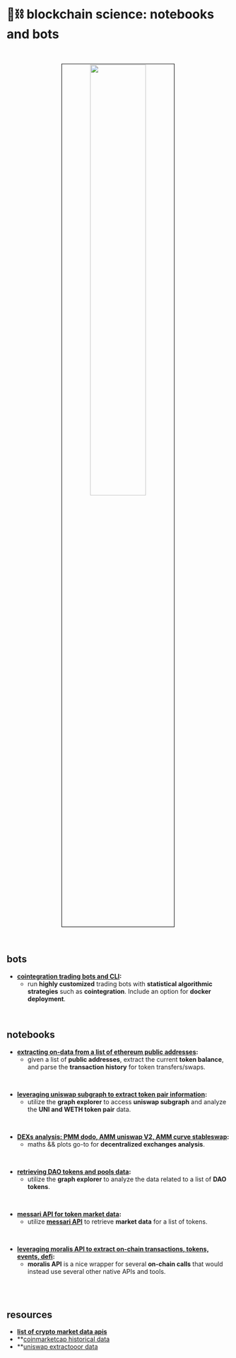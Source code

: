 # 🧱⛓ blockchain science: notebooks and bots


<br>

<p align="center">
<img src="https://user-images.githubusercontent.com/1130416/210285240-704036f1-0a9a-41d7-bca8-a98de0be63a1.png" width="50%" align="center" style="padding:1px;border:1px solid black;"/>
 </p>


<br>

## bots


* **[cointegration trading bots and CLI](cointegration-bots):**
  * run **highly customized** trading bots with **statistical algorithmic strategies** such as **cointegration**. Include an option for **docker deployment**.




<br>

## notebooks

* **[extracting on-data from a list of ethereum public addresses](on-chain-data-by-address):**
    * given a list of **public addresses**, extract the current **token balance**, and parse the **transaction history** for token transfers/swaps.

<br>

* **[leveraging uniswap subgraph to extract token pair information](uniswap-data):**
    * utilize the **graph explorer** to access **uniswap subgraph** and analyze the **UNI and WETH token pair** data. 

<br>

* **[DEXs analysis: PMM dodo, AMM uniswap V2, AMM curve stableswap](dexs-equations-analysis):**
    * maths && plots go-to for **decentralized exchanges analysis**.


<br>
    

* **[retrieving DAO tokens and pools data](dao-data):**
    * utilize the **graph explorer** to analyze the data related to a list of **DAO tokens**.



<br>
    

* **[messari API for token market data](messari-assets-data):**
    * utilize **[messari API](https://messari.io/api)** to retrieve **market data** for a list of tokens.

<br>

* **[leveraging moralis API to extract on-chain transactions, tokens, events, defi](moralis-tokens-and-txs):**
    * **moralis API** is a nice wrapper for several **on-chain calls** that would instead use several other native APIs and tools.

<br>


<br>

## resources


* **[list of crypto market data apis](https://mixedanalytics.com/knowledge-base/top-free-crypto-apis/)**
* **[coinmarketcap historical data](https://coinmarketcap.com/currencies/ethereum/historical-data/)
* **[uniswap extractooor data](https://www.uniswap.shippooor.xyz/)

